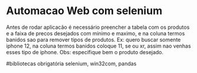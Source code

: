 # Automacao Web com selenium

Antes de rodar aplicacão é necessário preencher a tabela com os produtos e a faixa de precos desejados com  minimo e maximo, e na coluna termos banidos sao para remover tipos de produtos. Ex: quero buscar somente iphone 12, na coluna termos banidos coloque 11, se ou xr, assim nao venhas esses tipo de iphone. Obs: especifique bem o produto desejado.
 
#bibliotecas obrigatória
selenium,
win32com,
pandas
